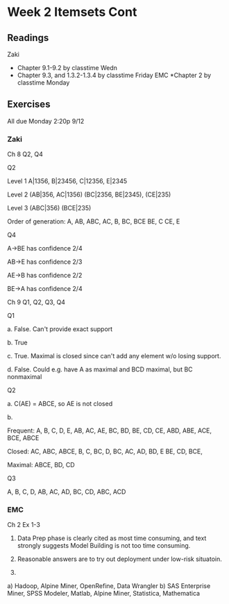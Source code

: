 # Week 2 Itemsets Cont

## Readings
Zaki
  * Chapter 9.1-9.2 by classtime Wedn
  * Chapter 9.3, and 1.3.2-1.3.4 by classtime Friday
EMC 
  *Chapter 2 by classtime Monday

## Exercises
All due Monday 2:20p 9/12

### Zaki
Ch 8 Q2, Q4

Q2 

Level 1 A|1356, B|23456, C|12356, E|2345

Level 2 (AB|356, AC|1356) (BC|2356, BE|2345), (CE|235)

Level 3 (ABC|356) (BCE|235)

Order of generation: A, AB, ABC, AC, B, BC, BCE BE, C CE, E

Q4

A->BE has confidence 2/4

AB->E has confidence 2/3

AE->B has confidence 2/2

BE->A has confidence 2/4

Ch 9 Q1, Q2, Q3, Q4

Q1

a. False. Can't provide exact support

b. True

c. True.  Maximal is closed since can't add any element w/o losing support.

d. False.  Could e.g. have A as maximal and BCD maximal, but BC nonmaximal

Q2

a. C(AE) = ABCE, so AE is not closed

b. 

Frequent: A, B, C, D, E, AB, AC, AE, BC, BD, BE, CD, CE, ABD, ABE, ACE, BCE, ABCE

Closed: AC, ABC, ABCE, B, C, BC, D, BC, AC, AD, BD, E BE, CD, BCE,

Maximal: ABCE, BD, CD

Q3

A, B, C, D, AB, AC, AD, BC, CD, ABC, ACD


### EMC
Ch 2 Ex 1-3

1. Data Prep phase is clearly cited as most time consuming, and text strongly
suggests Model Building is not too time consuming.

2. Reasonable answers are to try out deployment under low-risk situatoin.

3. 
a) Hadoop, Alpine Miner, OpenRefine, Data Wrangler
b) SAS Enterprise Miner, SPSS Modeler, Matlab, Alpine Miner, Statistica,
Mathematica